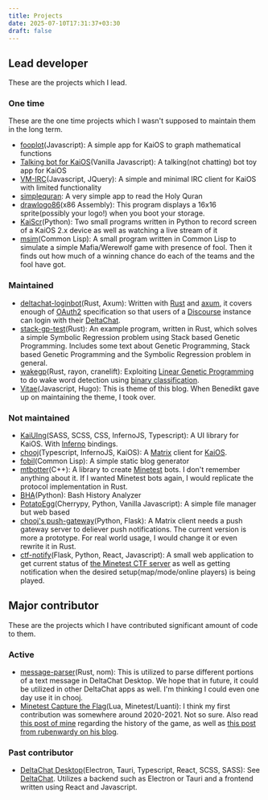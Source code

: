 ```yaml
---
title: Projects
date: 2025-07-10T17:31:37+03:30
draft: false
---
```

## Lead developer

These are the projects which I lead.
### One time
These are the one time projects which I wasn't supposed to maintain them in the long term.
 
 - [fooplot](https://notabug.org/bananaphone/fooplot)(Javascript): A simple app for KaiOS to graph mathematical functions
 -  [Talking bot for KaiOS](https://notabug.org/bananaphone/talkingbot)(Vanilla Javascript): A talking(not chatting) bot toy app for KaiOS
 - [VM-IRC](https://notabug.org/bananaphone/vm-irc)(Javascript, JQuery): A simple and minimal IRC client for KaiOS with limited functionality
 -  [simplequran](https://notabug.org/bananaphone/simplequran): A very simple app to read the Holy Quran
 -  [drawlogo86](https://notabug.org/farooqkz/drawlogo86)(x86 Assembly): This program displays a 16x16 sprite(possibly your logo!) when you boot your storage.
 - [KaiScr](https://notabug.org/farooqkz/KaiScr)(Python): Two small programs written in Python to record screen of a KaiOS 2.x device as well as watching a live stream of it
 - [msim](https://codeberg.org/farooqkz/msim)(Common Lisp): A small program written in Common Lisp to simulate a simple Mafia/Werewolf game with presence of fool. Then it finds out how much of a winning chance do each of the teams and the fool have got.
### Maintained

 - [deltachat-loginbot](https://github.com/deltachat-bot/deltachat-loginbot)(Rust, Axum): Written with [Rust](https://rust-lang.org) and [axum](https://github.com/tokio-rs/axum), it covers enough of [OAuth2](https://oauth.net) specification so that users of a [Discourse](https://discourse.org) instance can login with their [DeltaChat](https://delta.chat).
 - [stack-gp-test](https://github.com/farooqkz/stack-gp-test)(Rust): An example program, written in Rust, which solves a simple Symbolic Regression problem using Stack based Genetic Programming. Includes some text about Genetic Programming, Stack based Genetic Programming and the Symbolic Regression problem in general.
 - [wakegp](https://codeberg.org/farooqkz/wakegp)(Rust, rayon, cranelift): Exploiting [Linear Genetic Programming](https://en.wikipedia.org/wiki/Linear_genetic_programming) to do wake word detection using [binary classification](https://en.wikipedia.org/wiki/Binary_classification).
 - [Vitae](https://codeberg.org/farooqkz/hugo-vitae)(Javascript, Hugo): This is theme of this blog. When Benedikt gave up on maintaining the theme, I took over.
### Not maintained
 - [KaiUIng](https://github.com/farooqkz/KaiUIng)(SASS, SCSS, CSS, InfernoJS, Typescript): A UI library for KaiOS. With [Inferno](https://infernojs.org) bindings.
 - [chooj](https://github.com/farooqkz/chooj)(Typescript, InfernoJS, KaiOS): A [Matrix](https://matrix.org) client for [KaiOS](https://en.wikipedia.org/wiki/KaiOS).
 - [fobil](https://notabug.org/farooqkz/fobil)(Common Lisp): A simple static blog generator
 - [mtbotter](https://notabug.org/farooqkz/mtbotter)(C++): A library to create [Minetest](https://minetest.net) bots. I don't remember anything about it. If I wanted Minetest bots again, I would replicate the protocol implementation in Rust.
 - [BHA](https://notabug.org/farooqkz/BHA)(Python): Bash History Analyzer
 - [PotatoEgg](https://notabug.org/farooqkz/PotatoEgg)(Cherrypy, Python, Vanilla Javascript): A simple file manager but web based
 - [chooj's push-gateway](https://github.com/farooqkz/chooj-pushgateway)(Python, Flask): A Matrix client needs a push gateway server to deliever push notifications. The current version is more a prototype. For real world usage, I would change it or even rewrite it in Rust.
  - [ctf-notify](https://github.com/farooqkz/ctf-notify)(Flask, Python, React, Javascript): A small web application to get current status of [the Minetest CTF server](https://ctf.rubenwardy.com) as well as getting notification when the desired setup(map/mode/online players) is being played.
## Major contributor

These are the projects which I have contributed significant amount of code to them.
### Active
- [message-parser](https://github.com/deltachat/message-parser)(Rust, nom): This is utilized to parse different portions of a text message in DeltaChat Desktop. We hope that in future, it could be utilized in other DeltaChat apps as well. I'm thinking I could even one day use it in chooj.
- [Minetest Capture the Flag](https://github.com/MT-CTF)(Lua, Minetest/Luanti): I think my first contribution was somewhere around 2020-2021. Not so sure. Also read [this post of mine](/computer/evolution-of-minetest-ctf-game-over-years/) regarding the history of the game, as well as [this post from rubenwardy on his blog](https://blog.rubenwardy.com/2023/08/16/minetest-ctf-is-10/).
### Past contributor
 - [DeltaChat Desktop](https://github.com/deltachat/deltachat-desktop)(Electron, Tauri, Typescript, React, SCSS, SASS): See [DeltaChat](https://delta.chat). Utilizes a backend such as Electron or Tauri and a frontend written using React and Javascript.